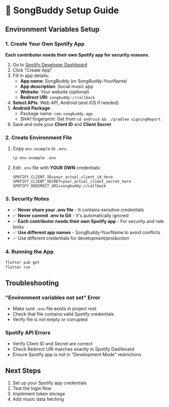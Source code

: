 # 🎵 SongBuddy Setup Guide

## Environment Variables Setup

### 1. Create Your Own Spotify App
**Each contributor needs their own Spotify app for security reasons.**

1. Go to [Spotify Developer Dashboard](https://developer.spotify.com/dashboard/applications)
2. Click "Create App"
3. Fill in app details:
   - **App name**: SongBuddy (or SongBuddy-YourName)
   - **App description**: Social music app
   - **Website**: Your website (optional)
   - **Redirect URI**: `songbuddy://callback`
4. **Select APIs**: Web API, Android (and iOS if needed)
5. **Android Package**: 
   - Package name: `com.songbuddy.app`
   - SHA1 fingerprint: Get from `cd android && ./gradlew signingReport`
6. Save and note your **Client ID** and **Client Secret**

### 2. Create Environment File
1. Copy `env.example` to `.env`:
   ```bash
   cp env.example .env
   ```

2. Edit `.env` file with **YOUR OWN** credentials:
   ```env
   SPOTIFY_CLIENT_ID=your_actual_client_id_here
   SPOTIFY_CLIENT_SECRET=your_actual_client_secret_here
   SPOTIFY_REDIRECT_URI=songbuddy://callback
   ```

### 3. Security Notes
- ✅ **Never share your .env file** - It contains sensitive credentials
- ✅ **Never commit .env to Git** - It's automatically ignored
- ✅ **Each contributor needs their own Spotify app** - For security and rate limits
- ✅ **Use different app names** - SongBuddy-YourName to avoid conflicts
- ✅ Use different credentials for development/production

### 4. Running the App
```bash
flutter pub get
flutter run
```

## Troubleshooting

### "Environment variables not set" Error
- Make sure `.env` file exists in project root
- Check that file contains valid Spotify credentials
- Verify file is not empty or corrupted

### Spotify API Errors
- Verify Client ID and Secret are correct
- Check Redirect URI matches exactly in Spotify Dashboard
- Ensure Spotify app is not in "Development Mode" restrictions

## Next Steps
1. Set up your Spotify app credentials
2. Test the login flow
3. Implement token storage
4. Add music data fetching
